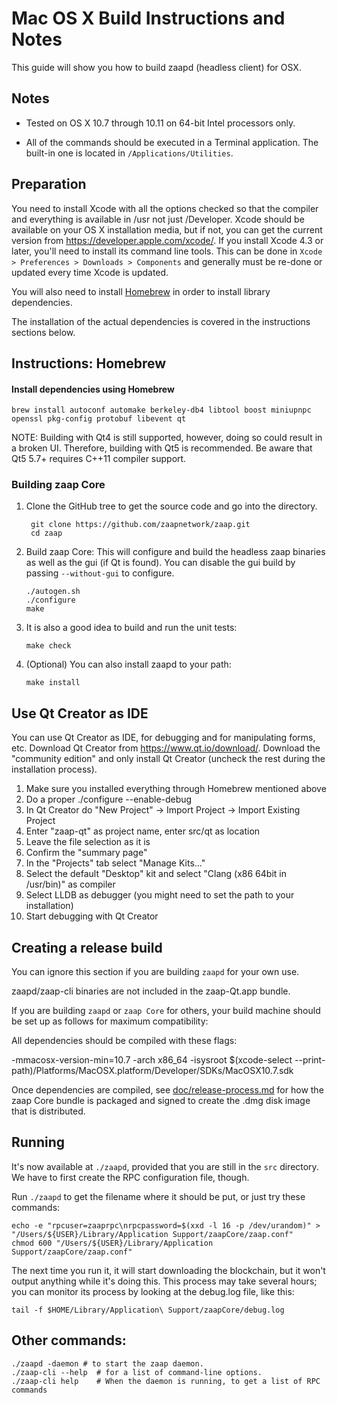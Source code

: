 Mac OS X Build Instructions and Notes
====================================
This guide will show you how to build zaapd (headless client) for OSX.

Notes
-----

* Tested on OS X 10.7 through 10.11 on 64-bit Intel processors only.

* All of the commands should be executed in a Terminal application. The
built-in one is located in `/Applications/Utilities`.

Preparation
-----------

You need to install Xcode with all the options checked so that the compiler
and everything is available in /usr not just /Developer. Xcode should be
available on your OS X installation media, but if not, you can get the
current version from https://developer.apple.com/xcode/. If you install
Xcode 4.3 or later, you'll need to install its command line tools. This can
be done in `Xcode > Preferences > Downloads > Components` and generally must
be re-done or updated every time Xcode is updated.

You will also need to install [Homebrew](http://brew.sh) in order to install library
dependencies.

The installation of the actual dependencies is covered in the instructions
sections below.

Instructions: Homebrew
----------------------

#### Install dependencies using Homebrew

    brew install autoconf automake berkeley-db4 libtool boost miniupnpc openssl pkg-config protobuf libevent qt

NOTE: Building with Qt4 is still supported, however, doing so could result in a broken UI. Therefore, building with Qt5 is recommended. Be aware that Qt5 5.7+ requires C++11 compiler support.

### Building zaap Core

1. Clone the GitHub tree to get the source code and go into the directory.

        git clone https://github.com/zaapnetwork/zaap.git
        cd zaap

2.  Build zaap Core:
    This will configure and build the headless zaap binaries as well as the gui (if Qt is found).
    You can disable the gui build by passing `--without-gui` to configure.

        ./autogen.sh
        ./configure
        make

3.  It is also a good idea to build and run the unit tests:

        make check

4.  (Optional) You can also install zaapd to your path:

        make install

Use Qt Creator as IDE
------------------------
You can use Qt Creator as IDE, for debugging and for manipulating forms, etc.
Download Qt Creator from https://www.qt.io/download/. Download the "community edition" and only install Qt Creator (uncheck the rest during the installation process).

1. Make sure you installed everything through Homebrew mentioned above
2. Do a proper ./configure --enable-debug
3. In Qt Creator do "New Project" -> Import Project -> Import Existing Project
4. Enter "zaap-qt" as project name, enter src/qt as location
5. Leave the file selection as it is
6. Confirm the "summary page"
7. In the "Projects" tab select "Manage Kits..."
8. Select the default "Desktop" kit and select "Clang (x86 64bit in /usr/bin)" as compiler
9. Select LLDB as debugger (you might need to set the path to your installation)
10. Start debugging with Qt Creator

Creating a release build
------------------------
You can ignore this section if you are building `zaapd` for your own use.

zaapd/zaap-cli binaries are not included in the zaap-Qt.app bundle.

If you are building `zaapd` or `zaap Core` for others, your build machine should be set up
as follows for maximum compatibility:

All dependencies should be compiled with these flags:

 -mmacosx-version-min=10.7
 -arch x86_64
 -isysroot $(xcode-select --print-path)/Platforms/MacOSX.platform/Developer/SDKs/MacOSX10.7.sdk

Once dependencies are compiled, see [doc/release-process.md](release-process.md) for how the zaap Core
bundle is packaged and signed to create the .dmg disk image that is distributed.

Running
-------

It's now available at `./zaapd`, provided that you are still in the `src`
directory. We have to first create the RPC configuration file, though.

Run `./zaapd` to get the filename where it should be put, or just try these
commands:

    echo -e "rpcuser=zaaprpc\nrpcpassword=$(xxd -l 16 -p /dev/urandom)" > "/Users/${USER}/Library/Application Support/zaapCore/zaap.conf"
    chmod 600 "/Users/${USER}/Library/Application Support/zaapCore/zaap.conf"

The next time you run it, it will start downloading the blockchain, but it won't
output anything while it's doing this. This process may take several hours;
you can monitor its process by looking at the debug.log file, like this:

    tail -f $HOME/Library/Application\ Support/zaapCore/debug.log

Other commands:
-------

    ./zaapd -daemon # to start the zaap daemon.
    ./zaap-cli --help  # for a list of command-line options.
    ./zaap-cli help    # When the daemon is running, to get a list of RPC commands
